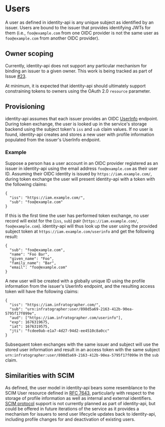 # Users

A user as defined in identity-api is any unique subject as identified by an issuer. Users are bound to the issuer that provides identifying JWTs for them (i.e., `foo@example.com` from one OIDC provider is not the same user as `foo@example.com` from another OIDC provider).

## Owner scoping

Currently, identity-api does not support any particular mechanism for binding an issuer to a given owner. This work is being tracked as part of Issue [#23][issue-23].

At minimum, it is expected that identity-api should ultimately support constraining tokens to owners using the OAuth 2.0 `resource` parameter.

[issue-23]: https://github.com/infratographer/identity-api/issues/23

## Provisioning

identity-api assumes that each issuer provides an OIDC [UserInfo][userinfo] endpoint. During token exchange, the user is looked up in the service's storage backend using the subject token's `iss` and `sub` claim values. If no user is found, identity-api creates and stores a new user with profile information populated from the issuer's UserInfo endpoint.

### Example

Suppose a person has a user account in an OIDC provider registered as an issuer in identity-api using the email address `foo@example.com` as their user ID. Assuming their OIDC identity is issued by `https://iam.example.com/`, during token exchange the user will present identity-api with a token with the following claims:

```
{
  "iss": "https://iam.example.com/",
  "sub": "foo@example.com"
}
```

If this is the first time the user has performed token exchange, no user record will exist for the (`iss`, `sub`) pair (`https://iam.example.com/`, `foo@example.com`). identity-api will thus look up the user using the provided subject token at `https://iam.example.com/userinfo` and get the following result:

```
{
  "sub": "foo@example.com",
  "name": "Foo Bar",
  "given_name": "Foo",
  "family_name": "Bar",
  "email": "foo@example.com"
}
```

A new user will be created with a globally unique ID using the profile information from the issuer's UserInfo endpoint, and the resulting access token will have the following claims:

```
{
  "iss": "https://iam.infratographer.com/",
  "sub": "urn:infratographer:user/898d5a69-2163-412b-90ea-5795f17f099e",
  "aud": ["https://iam.infratographer.com/userinfo"],
  "exp": 1676319675,
  "iat": 1676319575,
  "jti": "fcdee0ab-e1a7-4d27-94d2-ee4510c8a0cc"
}
```

Subsequent token exchanges with the same issuer and subject will use the stored user information and result in an access token with the same subject `urn:infratographer:user/898d5a69-2163-412b-90ea-5795f17f099e` in the `sub` claim.

[userinfo]: https://openid.net/specs/openid-connect-core-1_0.html#UserInfo

## Similarities with SCIM

As defined, the user model in identity-api bears some resemblance to the SCIM User resource defined in [RFC 7643][rfc-7643], particularly with respect to the storage of profile information as well as internal and external identifiers. [SCIM protocol][rfc-7644] support is not currently planned as part of identity-api, but could be offered in future iterations of the service as it provides a mechanism for issuers to send user lifecycle updates back to identity-api, including profile changes for and deactivation of existing users.

[rfc-7643]: https://www.rfc-editor.org/rfc/rfc7643#section-4.1
[rfc-7644]: https://www.rfc-editor.org/rfc/rfc7644

